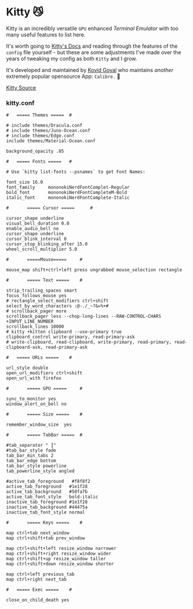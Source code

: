 # Kitty 😼️

Kitty is an incredibly versatile `GPU` enhanced _Terminal Emulator_ with too many useful features to list here.

It's worth going to [Kitty's Docs](https://sw.kovidgoyal.net/kitty/conf.html) and reading through the features of the `config` file yourself - but these are some adjustments I've made over the years of tweaking my config as both `Kitty` and I grow.

It's developed and maintained by [Kovid Goyal](https://github.com/kovidgoyal) who maintains _another_ extremely popular opensource App: `Calibre.` 🤯️

[Kitty Source](https://github.com/kovidgoyal/kitty)

### kitty.conf

```
# 	===== Themes ===== 	#

# include themes/Dracula.conf
# include themes/Juno-Ocean.conf
# include themes/Edge.conf
include themes/Material-Ocean.conf

background_opacity .85

# 	===== Fonts ===== 	#

# Use `kitty list-fonts --psnames` to get Font Names:

font_size 16.0
font_family		mononokiNerdFontComplet-Regular
bold_font		mononokiNerdFontCompleteM-Bold
italic_font		mononokiNerdFontComplete-Italic

#       ===== Cursor =====  	#

cursor_shape underline
visual_bell_duration 0.0
enable_audio_bell no
cursor_shape underline
cursor_blink_interval 0
cursor_stop_blinking_after 15.0
wheel_scroll_multiplier 5.0

#		=====Mouse=====		#

mouse_map shift+ctrl+left press ungrabbed mouse_selection rectangle

#       ===== Text =====	#

strip_trailing_spaces smart
focus_follows_mouse yes
# rectangle_select_modifiers ctrl+shift
select_by_word_characters :@-./_~?&=%+#
# scrollback_pager more
scrollback_pager less --chop-long-lines --RAW-CONTROL-CHARS +INPUT_LINE_NUMBER
scrollback_lines 10000
# kitty +kitten clipboard --use-primary true
clipboard_control write-primary, read-primary-ask
# write-clipboard, read-clipboard, write-primary, read-primary, read-clipboard-ask, read-primary-ask

# 	===== URLs =====	#

url_style double
open_url_modifiers ctrl+shift
open_url_with firefox

#       ===== GPU =====		#

sync_to_monitor yes
window_alert_on_bell no

#       ===== Size =====	#

remember_window_size  yes

#       ===== TabBar =====	#

#tab_separator " ┇"
#tab_bar_style fade
tab_bar_min_tabs 2
tab_bar_edge bottom
tab_bar_style powerline
tab_powerline_style angled

#active_tab_foreground   #f8f8f2
active_tab_foreground 	#1e1f28
active_tab_background   #50fa7b
active_tab_font_style   bold-italic
inactive_tab_foreground #1e1f28
inactive_tab_background #44475a
inactive_tab_font_style normal

#       ===== Keys =====	#

map ctrl+tab next_window
map ctrl+shift+tab prev_window

map ctrl+shift+left resize_window narrower
map ctrl+shift+right resize_window wider
map ctrl+shift+up resize_window taller
map ctrl+shift+down resize_window shorter

map ctrl+left previous_tab
map ctrl+right next_tab

#	===== Exec =====	#

close_on_child_death yes
```
